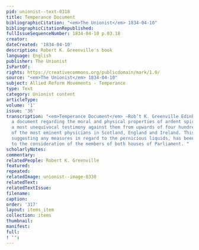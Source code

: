```yaml
---
pid: unionist--text-0318
title: Temperance Document
bibliographicCitation: "<em>The Unionist</em> 1834-04-10"
bibliographicCitationRepublished: 
fullIssueSequenceNumber: 1834-04-10 p.03.18
creator: 
dateCreated: '1834-04-10'
description: Robert K. Greenville's book
language: English
publisher: The Unionist
IsPartOf: 
rights: https://creativecommons.org/publicdomain/mark/1.0/
source: "<em>The Unionist</em> 1834-04-10"
subject: Allied Reform Movements - Temperance
type: Text
category: Unionist content
articleType: 
volume: '1'
issue: '36'
transcription: "<em>Temperance Document</em> —Rob’t K. Greenville Edinburgh, has prepared
  a document regarding the moral and physical properties of ardent spirits, embodying
  a most unequivocal testimony against them from upwards of four hundred and forty
  of the most eminent physicians in Scotland, England and Ireland. This document without
  suggesting any measures in regard to the pernicious liquids, has been submitted
  to the consideration of the members of both houses of Parliament. "
scholarlyNotes: 
commentary: 
relatedPeople: Robert K. Greenville
featured: 
repeated: 
relatedImage: unionist--image-0330
relatedText: 
relatedTextIssue: 
filename: 
caption: 
order: '317'
layout: items_item
collection: items
thumbnail: 
manifest: 
full: 
! '': 
---
```

